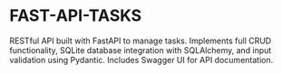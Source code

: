 # FAST-API-TASKS
RESTful API built with FastAPI to manage tasks. Implements full CRUD functionality, SQLite database integration with SQLAlchemy, and input validation using Pydantic. Includes Swagger UI for API documentation.

